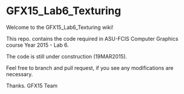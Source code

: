 # GFX15_Lab6_Texturing

Welcome to the GFX15_Lab6_Texturing wiki!

This repo. contains the code required in ASU-FCIS Computer Graphics course Year 2015 - Lab 6.

The code is still under construction (19MAR2015).

Feel free to branch and pull request, if you see any modifications are necessary.

Thanks.
GFX15 Team
